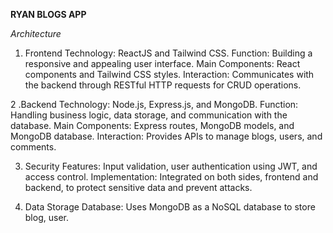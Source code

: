 **RYAN BLOGS APP**

*Architecture*

1. Frontend
Technology: ReactJS and Tailwind CSS.
Function: Building a responsive and appealing user interface.
Main Components: React components and Tailwind CSS styles.
Interaction: Communicates with the backend through RESTful HTTP requests for CRUD operations.

2 .Backend
Technology: Node.js, Express.js, and MongoDB.
Function: Handling business logic, data storage, and communication with the database.
Main Components: Express routes, MongoDB models, and MongoDB database.
Interaction: Provides APIs to manage blogs, users, and comments.

3. Security
Features: Input validation, user authentication using JWT, and access control.
Implementation: Integrated on both sides, frontend and backend, to protect sensitive data and prevent attacks.

4. Data Storage
Database: Uses MongoDB as a NoSQL database to store blog, user.

